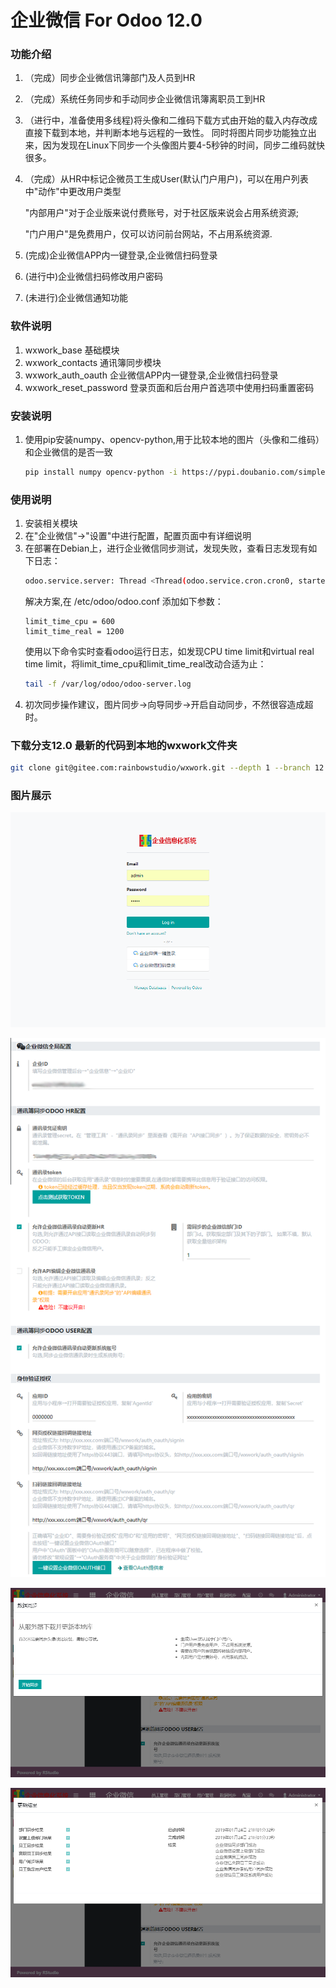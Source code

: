 # 企业微信 For Odoo 12.0

### 功能介绍

1. （完成）同步企业微信讯簿部门及人员到HR
2. （完成）系统任务同步和手动同步企业微信讯簿离职员工到HR
3. （进行中，准备使用多线程)将头像和二维码下载方式由开始的载入内存改成直接下载到本地，并判断本地与远程的一致性。
同时将图片同步功能独立出来，因为发现在Linux下同步一个头像图片要4-5秒钟的时间，同步二维码就快很多。
4. （完成）从HR中标记企微员工生成User(默认门户用户)，可以在用户列表中"动作"中更改用户类型

    "内部用户"对于企业版来说付费账号，对于社区版来说会占用系统资源;
    
    "门户用户"是免费用户，仅可以访问前台网站，不占用系统资源.

5. (完成)企业微信APP内一键登录,企业微信扫码登录
6. (进行中)企业微信扫码修改用户密码
7. (未进行)企业微信通知功能

### 软件说明
1. wxwork_base  基础模块
2. wxwork_contacts  通讯簿同步模块
3. wxwork_auth_oauth 企业微信APP内一键登录,企业微信扫码登录
4. wxwork_reset_password 登录页面和后台用户首选项中使用扫码重置密码

### 安装说明

1. 使用pip安装numpy、opencv-python,用于比较本地的图片（头像和二维码）和企业微信的是否一致
    ```bash
    pip install numpy opencv-python -i https://pypi.doubanio.com/simple
    ```

### 使用说明

1. 安装相关模块
2. 在"企业微信"→"设置"中进行配置，配置页面中有详细说明
3. 在部署在Debian上，进行企业微信同步测试，发现失败，查看日志发现有如下日志：
    ```bash
    odoo.service.server: Thread <Thread(odoo.service.cron.cron0, started daemon 140477819664128)> virtual real time limit (120/120s) reached.
    ```
   解决方案,在 /etc/odoo/odoo.conf 添加如下参数：
   ```editorconfig
   limit_time_cpu = 600
   limit_time_real = 1200 
   ``` 
   使用以下命令实时查看odoo运行日志，如发现CPU time limit和virtual real time limit，将limit_time_cpu和limit_time_real改动合适为止：
   ```bash
   tail -f /var/log/odoo/odoo-server.log 
    ```
4. 初次同步操作建议，图片同步→向导同步→开启自动同步，不然很容造成超时。

### 下载分支12.0 最新的代码到本地的wxwork文件夹

```bash
git clone git@gitee.com:rainbowstudio/wxwork.git --depth 1 --branch 12.0 --single-branch wxwork 
```

### 图片展示

![登录](img/登录页面.png)

![配置](img/配置.png)

![数据同步](img/数据同步.png)

![同步结果](img/同步结果.png)
